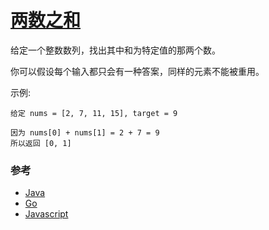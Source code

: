 # [两数之和](https://leetcode-cn.com/problems/two-sum/description/)

给定一个整数数列，找出其中和为特定值的那两个数。

你可以假设每个输入都只会有一种答案，同样的元素不能被重用。

示例:
```
给定 nums = [2, 7, 11, 15], target = 9

因为 nums[0] + nums[1] = 2 + 7 = 9
所以返回 [0, 1]
```

### 参考
- [Java](https://github.com/pojozhang/playground/blob/master/solutions/java/src/main/java/playground/algorithm/TwoSum.java)
- [Go](https://github.com/pojozhang/playground/blob/master/solutions/go/src/playground/algorithm/two_sum.go)
- [Javascript](https://github.com/pojozhang/playground/blob/master/solutions/javascript/two_sum.js)
